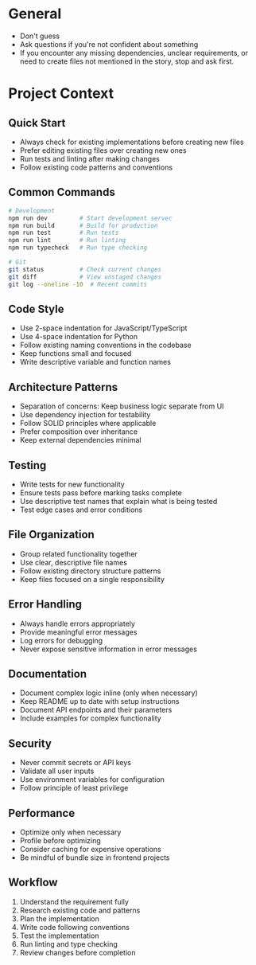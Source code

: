 # General
- Don't guess
- Ask questions if you're not confident about something
- If you encounter any missing dependencies, unclear requirements, or need to create files not mentioned in the story, stop and ask first.

# Project Context

## Quick Start
- Always check for existing implementations before creating new files
- Prefer editing existing files over creating new ones
- Run tests and linting after making changes
- Follow existing code patterns and conventions

## Common Commands
```bash
# Development
npm run dev         # Start development server
npm run build       # Build for production
npm run test        # Run tests
npm run lint        # Run linting
npm run typecheck   # Run type checking

# Git
git status          # Check current changes
git diff            # View unstaged changes
git log --oneline -10  # Recent commits
```

## Code Style
- Use 2-space indentation for JavaScript/TypeScript
- Use 4-space indentation for Python
- Follow existing naming conventions in the codebase
- Keep functions small and focused
- Write descriptive variable and function names

## Architecture Patterns
- Separation of concerns: Keep business logic separate from UI
- Use dependency injection for testability
- Follow SOLID principles where applicable
- Prefer composition over inheritance
- Keep external dependencies minimal

## Testing
- Write tests for new functionality
- Ensure tests pass before marking tasks complete
- Use descriptive test names that explain what is being tested
- Test edge cases and error conditions

## File Organization
- Group related functionality together
- Use clear, descriptive file names
- Follow existing directory structure patterns
- Keep files focused on a single responsibility

## Error Handling
- Always handle errors appropriately
- Provide meaningful error messages
- Log errors for debugging
- Never expose sensitive information in error messages

## Documentation
- Document complex logic inline (only when necessary)
- Keep README up to date with setup instructions
- Document API endpoints and their parameters
- Include examples for complex functionality

## Security
- Never commit secrets or API keys
- Validate all user inputs
- Use environment variables for configuration
- Follow principle of least privilege

## Performance
- Optimize only when necessary
- Profile before optimizing
- Consider caching for expensive operations
- Be mindful of bundle size in frontend projects

## Workflow
1. Understand the requirement fully
2. Research existing code and patterns
3. Plan the implementation
4. Write code following conventions
5. Test the implementation
6. Run linting and type checking
7. Review changes before completion